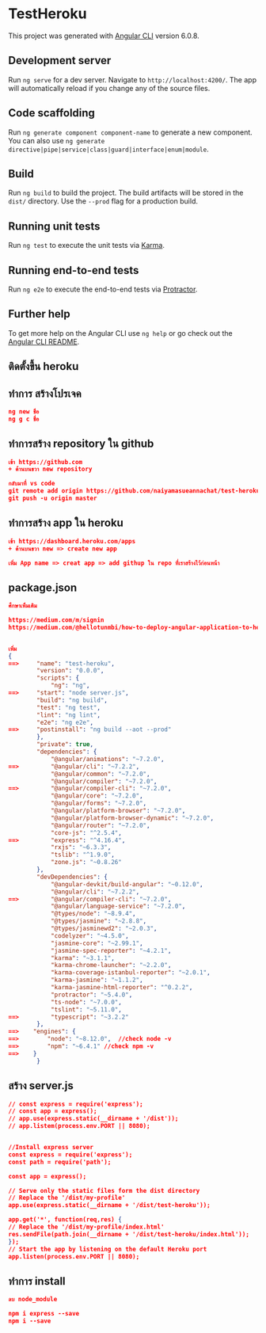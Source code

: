 # TestHeroku

This project was generated with [Angular CLI](https://github.com/angular/angular-cli) version 6.0.8.

## Development server

Run `ng serve` for a dev server. Navigate to `http://localhost:4200/`. The app will automatically reload if you change any of the source files.

## Code scaffolding

Run `ng generate component component-name` to generate a new component. You can also use `ng generate directive|pipe|service|class|guard|interface|enum|module`.

## Build

Run `ng build` to build the project. The build artifacts will be stored in the `dist/` directory. Use the `--prod` flag for a production build.

## Running unit tests

Run `ng test` to execute the unit tests via [Karma](https://karma-runner.github.io).

## Running end-to-end tests

Run `ng e2e` to execute the end-to-end tests via [Protractor](http://www.protractortest.org/).

## Further help

To get more help on the Angular CLI use `ng help` or go check out the [Angular CLI README](https://github.com/angular/angular-cli/blob/master/README.md).



## ติดตั้งขึ้น heroku  
## ทำการ สร้างโปรเจค
  ```json
  ng new ชื่อ
  ng g c ชื่อ
  ```

## ทำการสร้าง repository ใน github
```json
เข้า https://github.com
+ ด้านบนขวา new repository

กลับมาที่ vs code
git remote add origin https://github.com/naiyamasueannachat/test-heroku.git
git push -u origin master
```

## ทำการสร้าง app ใน heroku
```json
เข้า https://dashboard.heroku.com/apps
+ ด้านบนขวา new => create new app

เพิ่ม App name => creat app => add githup ใน repo ที่เราสร้างไว้ก่อนหน้า

```

## package.json
```json
ศึกษาเพื่มเติม

https://medium.com/m/signin
https://medium.com/@hellotunmbi/how-to-deploy-angular-application-to-heroku-1d56e09c5147

```
``` json

เพิ่ม
{
==>     "name": "test-heroku",
        "version": "0.0.0",
        "scripts": {
            "ng": "ng",
==>     "start": "node server.js",
        "build": "ng build",
        "test": "ng test",
        "lint": "ng lint",
        "e2e": "ng e2e",
==>     "postinstall": "ng build --aot --prod"
        },
        "private": true,
        "dependencies": {
            "@angular/animations": "~7.2.0",
==>         "@angular/cli": "~7.2.2",
            "@angular/common": "~7.2.0",
            "@angular/compiler": "~7.2.0",
==>         "@angular/compiler-cli": "~7.2.0",
            "@angular/core": "~7.2.0",
            "@angular/forms": "~7.2.0",
            "@angular/platform-browser": "~7.2.0",
            "@angular/platform-browser-dynamic": "~7.2.0",
            "@angular/router": "~7.2.0",
            "core-js": "^2.5.4",
==>         "express": "^4.16.4",
            "rxjs": "~6.3.3",
            "tslib": "^1.9.0",
            "zone.js": "~0.8.26"
        },
        "devDependencies": {
            "@angular-devkit/build-angular": "~0.12.0",
            "@angular/cli": "~7.2.2",
==>         "@angular/compiler-cli": "~7.2.0",
            "@angular/language-service": "~7.2.0",
            "@types/node": "~8.9.4",
            "@types/jasmine": "~2.8.8",
            "@types/jasminewd2": "~2.0.3",
            "codelyzer": "~4.5.0",
            "jasmine-core": "~2.99.1",
            "jasmine-spec-reporter": "~4.2.1",
            "karma": "~3.1.1",
            "karma-chrome-launcher": "~2.2.0",
            "karma-coverage-istanbul-reporter": "~2.0.1",
            "karma-jasmine": "~1.1.2",
            "karma-jasmine-html-reporter": "^0.2.2",
            "protractor": "~5.4.0",
            "ts-node": "~7.0.0",
            "tslint": "~5.11.0",
==>         "typescript": "~3.2.2"
        },
==>    "engines": {
==>        "node": "~8.12.0",  //check node -v
==>        "npm": "~6.4.1" //check npm -v
==>    }
        }

  ```

  ## สร้าง server.js
  ```json
  // const express = require('express');
// const app = express();
// app.use(express.static(__dirname + '/dist'));
// app.listem(process.env.PORT || 8080);


//Install express server
const express = require('express');
const path = require('path');
 
const app = express();
 
// Serve only the static files form the dist directory
// Replace the '/dist/my-profile'
app.use(express.static(__dirname + '/dist/test-heroku'));
 
app.get('*', function(req,res) {
  // Replace the '/dist/my-profile/index.html'
  res.sendFile(path.join(__dirname + '/dist/test-heroku/index.html'));
});
// Start the app by listening on the default Heroku port
app.listen(process.env.PORT || 8080);
  ```

  ## ทำการ install
  ```json
  ลบ node_module
  
  npm i express --save
  npm i --save
  ```